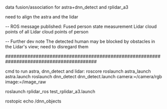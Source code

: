 data fusion/association for astra+dnn_detect and rplidar_a3

need to align the astra and the lidar

--
ROS message published:
Fused person state measurement
Lidar cloud points of all
Lidar cloud points of person


--
Further dev note
The detected human may be blocked by obstacles in the Lidar's view; need to disregard them


#########################################################################################

cmd to run astra, dnn_detect and lidar:
roscore
roslaunch astra_launch astra.launch
roslaunch dnn_detect dnn_detect.launch camera:=/camera/rgb image:=/image_raw

roslaunch rplidar_ros test_rplidar_a3.launch

rostopic echo /dnn_objects
